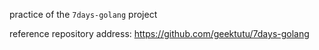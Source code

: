 practice of the `7days-golang` project

reference repository address: https://github.com/geektutu/7days-golang